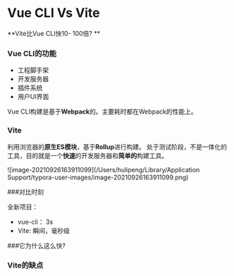 # Vue CLI Vs Vite
**Vite比Vue CLI快10- 100倍? **

### Vue CLI的功能
- 工程脚手架
- 开发服务器
- 插件系统
- 用户UI界面

Vue CLI构建是基于**Webpack**的。主要耗时都在Webpack的性能上。

### Vite
利用浏览器的**原生ES模块**，基于**Rollup**进行构建。
处于测试阶段，不是一体化的工具，目的就是一个**快速**的开发服务器和**简单的**构建工具。

![image-20210926163911099](/Users/hulipeng/Library/Application Support/typora-user-images/image-20210926163911099.png)

###对比时刻

全新项目：

- vue-cli： 3s
- Vite:   瞬间，毫秒级

###它为什么这么快?


### Vite的缺点